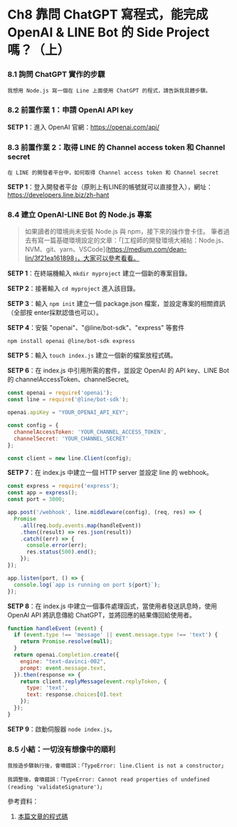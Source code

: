 # Ch8	靠問 ChatGPT 寫程式，能完成 OpenAI & LINE Bot 的 Side Project 嗎？（上）

### 8.1	詢問 ChatGPT 實作的步驟

`我想用 Node.js 寫一個在 Line 上面使用 ChatGPT 的程式，請告訴我具體步驟。`

### 8.2	前置作業 1：申請 OpenAI API key

**SETP 1**：進入 OpenAI 官網：https://openai.com/api/

### 8.3	前置作業 2：取得 LINE 的 Channel access token 和 Channel secret

`在 LINE 的開發者平台中，如何取得 Channel access token 和 Channel secret`

**SETP 1**：登入開發者平台（原則上有LINE的帳號就可以直接登入），網址：https://developers.line.biz/zh-hant


### 8.4	建立 OpenAI-LINE Bot 的 Node.js 專案

> 如果讀者的環境尚未安裝 Node.js 與 npm，接下來的操作會卡住。
> 筆者過去有寫一篇基礎環境設定的文章：「[工程師的開發環境大補帖：Node.js、NVM、git、yarn、VSCode](https://medium.com/dean-lin/3f21ea161898」，大家可以參考看看。

**SETP 1**：在終端機輸入 `mkdir myproject` 建立一個新的專案目錄。  

**SETP 2**：接著輸入 `cd myproject` 進入該目錄。  

**SETP 3**：輸入 `npm init` 建立一個 package.json 檔案，並設定專案的相關資訊（全部按 enter採默認值也可以）。  

**SETP 4**：安裝 "openai"、"@line/bot-sdk"、"express" 等套件  
```
npm install openai @line/bot-sdk express
```
**SETP 5**：輸入 `touch index.js` 建立一個新的檔案放程式碼。  

**SETP 6**：在 index.js 中引用所需的套件，並設定 OpenAI 的 API key、LINE Bot 的 channelAccessToken、channelSecret。  
```js
const openai = require('openai');
const line = require('@line/bot-sdk');

openai.apiKey = "YOUR_OPENAI_API_KEY";

const config = {
  channelAccessToken: 'YOUR_CHANNEL_ACCESS_TOKEN',
  channelSecret: 'YOUR_CHANNEL_SECRET'
};

const client = new line.Client(config);
```

**SETP 7**：在 index.js 中建立一個 HTTP server 並設定 line 的 webhook。  
```js
const express = require('express');
const app = express();
const port = 3000;

app.post('/webhook', line.middleware(config), (req, res) => {
  Promise
    .all(req.body.events.map(handleEvent))
    .then((result) => res.json(result))
    .catch((err) => {
      console.error(err);
      res.status(500).end();
    });
});

app.listen(port, () => {
  console.log(`app is running on port ${port}`);
});
```

**SETP 8**：在 index.js 中建立一個事件處理函式，當使用者發送訊息時，使用 OpenAI API 將訊息傳給 ChatGPT，並將回應的結果傳回給使用者。  
```js
function handleEvent (event) {
  if (event.type !== 'message' || event.message.type !== 'text') {
    return Promise.resolve(null);
  }
  return openai.Completion.create({
    engine: "text-davinci-002",
    prompt: event.message.text,
  }).then(response => {
    return client.replyMessage(event.replyToken, {
      type: 'text',
      text: response.choices[0].text
    });
  });
}
```

**SETP 9**：啟動伺服器 `node index.js`。

### 8.5	小結：一切沒有想像中的順利

`我按造步驟執行後，會噴錯誤：「TypeError: line.Client is not a constructor」`

`我調整後，會噴錯誤：「TypeError: Cannot read properties of undefined (reading 'validateSignature')」`

參考資料：
1.	[本篇文章的程式碼](https://github.com/dean9703111/chatGPT2/tree/master/Ch08/myproject)